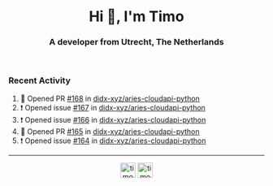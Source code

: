 <h1 align="center">Hi 👋, I'm Timo</h1>
<h3 align="center">A developer from Utrecht, The Netherlands</h3>
<br/>
<!-- https://github.com/rahuldkjain/github-profile-readme-generator --!>

<!--  <p align="left"><img src="https://github-readme-stats.vercel.app/api?username=timoglastra&show_icons=true&count_private=true&" alt="timoglastra" /></p> --!>

<!--
Github language stats
<p align="left"><img src="https://github-readme-stats.vercel.app/api/top-langs/?username=timoglastra&layout=compact" alt="timoglastra" /><p>
-->

<!-- Codestats language stats -->
<!-- <p align="left"><img src="https://codestats-readme.vercel.app/api/top-langs/?username=timoglastra&layout=compact&language_count=12" alt="timoglastra" /><p>    --!>
  
<h3>Recent Activity</h3>

<!--START_SECTION:activity-->
1. 💪 Opened PR [#168](https://github.com/didx-xyz/aries-cloudapi-python/pull/168) in [didx-xyz/aries-cloudapi-python](https://github.com/didx-xyz/aries-cloudapi-python)
2. ❗️ Opened issue [#167](https://github.com/didx-xyz/aries-cloudapi-python/issues/167) in [didx-xyz/aries-cloudapi-python](https://github.com/didx-xyz/aries-cloudapi-python)
3. ❗️ Opened issue [#166](https://github.com/didx-xyz/aries-cloudapi-python/issues/166) in [didx-xyz/aries-cloudapi-python](https://github.com/didx-xyz/aries-cloudapi-python)
4. 💪 Opened PR [#165](https://github.com/didx-xyz/aries-cloudapi-python/pull/165) in [didx-xyz/aries-cloudapi-python](https://github.com/didx-xyz/aries-cloudapi-python)
5. ❗️ Opened issue [#164](https://github.com/didx-xyz/aries-cloudapi-python/issues/164) in [didx-xyz/aries-cloudapi-python](https://github.com/didx-xyz/aries-cloudapi-python)
<!--END_SECTION:activity-->

---

<p align="center">
<a href="https://twitter.com/timoglastra" target="blank"><img align="center" src="https://cdn.jsdelivr.net/npm/simple-icons@3.0.1/icons/twitter.svg" alt="timoglastra" height="30" width="30" /></a>
<a href="https://linkedin.com/in/timoglastra" target="blank"><img align="center" src="https://cdn.jsdelivr.net/npm/simple-icons@3.0.1/icons/linkedin.svg" alt="timoglastra" height="30" width="30" /></a>
</p>



